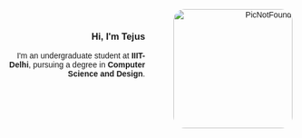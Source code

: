 <div style="text-align: right; font-family: Arial, sans-serif;">

  <img src="http://upload.wikimedia.org/wikipedia/commons/0/06/Green_character_pixel_art.png" 
     alt="PicNotFound" 
     width="210" 
     style="float: right; margin-left: 50px; border-radius: 20px;" />

<br/>
  <h3>Hi, I'm Tejus</h3>
  <p>
    I'm an undergraduate student at <strong>IIIT-Delhi</strong>, pursuing a degree in <strong>Computer Science and Design</strong>.
  </p>
  <br />

</div>
